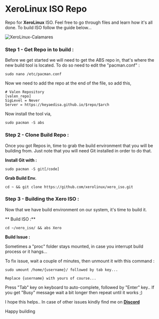 # XeroLinux ISO Repo

Repo for **XeroLinux** ISO. Feel free to go through files and learn how it's all done. To build ISO follow the guide below...


![XeroLinux-Calamares](https://i.imgur.com/9sjGFSN.png)


### Step 1 - Get Repo in to build :

Before we get started we will need to get the ABS repo in, that's where the new build tool is located. To do so need to edit the "pacman.conf" :

```
sudo nano /etc/pacman.conf
```

Now we need to add the repo at the end of the file, so add this,
```
# Valen Repository
[valen_repo]
SigLevel = Never
Server = https://keyaedisa.github.io/$repo/$arch
```
Now install the tool via,
```
sudo pacman -S abs
```
### Step 2 - Clone Build Repo :

Once you got Repos in, time to grab the build environment that you will be building from. Just note that you will need Git installed in order to do that.

**Install Git with :**
```
sudo pacman -S git[/code]
```
**Grab Build Env.**
```
cd ~ && git clone https://github.com/xerolinux/xero_iso.git
```

### Step 3 - Building the Xero ISO :

Now that we have build environment on our system, it's time to build it.

** Build ISO :**
```
cd ~/xero_iso/ && abs Xero
```

**Build Issue :**

Sometimes a "proc" folder stays mounted, in case you interrupt build process or it hangs...

To fix issue, wait a couple of minutes, then unmount it with this command :
```
sudo umount /home/{username}/ followed by tab key...

Replace {username} with yours of course...
```

Press "Tab" key on keyboard to auto-complete, followed by "Enter" key.. If you get "Busy" message wait a bit longer then repeat until it works ;)

I hope this helps.. In case of other issues kindly find me on [**Discord**](https://discord.gg/Xg6T78ahtK)

Happy building
